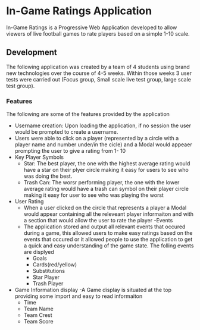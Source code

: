 # In-Game Ratings Application

In-Game Ratings is a Progressive Web Application developed to allow viewers of live football games to rate players based on a simple 1-10 scale.

## Development 

The following application was created by a team of 4 students using brand new technologies over the course of 4-5 weeks. Within those weeks 3 user tests were carried out (Focus group, Small scale live test group, large scale test group).

### Features

The following are some of the features provided by the application
- Username creation: Upon loading the application, if no session the user would be prompted to create a username.
- Users were able to click on a player (represented by a circle with a player name and number under/in the cicle) and a Modal would         appeaer prompting the user to give a rating from 1- 10
- Key Player Symbols
  - Star: The best player, the one with the highest average rating would have a star on their plyer circle making it easy for users to see    who was doing the best.
  - Trash Can: The worsr performing player, the one with the lower average rating would have a trash can symbol on their player circle        making it easy for user to see who was playing the worst
- User Rating
  - When a user clicked on the circle that represents a player a Modal would appear containing all the releveant player informaiton and       with a section that would allow the user to rate the player
-Events
  - The application stored and output all relevant events that occured during a game, this allowed users to make easy ratings based on the     events that occured or it allowed people to use the application to get a quick and easy understanding of the game state. The folling       events are displyed
    - Goals
    - Cards(red/yellow)
    - Substitutions
    - Star Player
    - Trash Player
- Game Information display
  -A Game display is situated at the top providing some import and easy to read informaiton
    - Time
    - Team Name
    - Team Crest
    - Team Score

